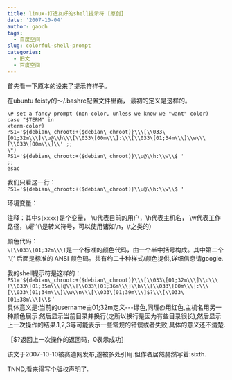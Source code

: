 ```yaml
---
title: linux-打造友好的shell提示符 [原创]
date: '2007-10-04'
author: gaoch
tags:
  - 百度空间
slug: colorful-shell-prompt
categories:
  - 旧文
  - 百度空间
---
```


首先看一下原本的设来了提示符样子。  
  
在ubuntu feisty的～/.bashrc配置文件里面， 最初的定义是这样的。  

```shell
\# set a fancy prompt (non-color, unless we know we "want" color)  
case "$TERM" in  
xterm-color)  
PS1='${debian\_chroot:+($debian\_chroot)}\\\[\\033\[01;32m\\\]\\u@\\h\\\[\\033\[00m\\\]:\\\[\\033\[01;34m\\\]\\w\\\[\\033\[00m\\\]\\' ;;  
\*)  
PS1='${debian\_chroot:+($debian\_chroot)}\\u@\\h:\\w\\$ '  
;;  
esac  
```
  
我们只看这一行：  
`PS1='${debian\_chroot:+($debian\_chroot)}\\u@\\h:\\w\\$ '`

环境变量：  

注释：其中`${xxxx}`是个变量， \\u代表目前的用户，\\h代表主机名，
\\w代表工作路径，\\$是‘$‘（\\是转义符号，可以使用诸如\\n，\\t之类的）  
  
颜色代码：  
`\[\\033\[01;32m\\\]`是一个标准的颜色代码，由一个半中括号构成。其中第二个 ‘\\[’ 后面是标准的 ANSI 颜色码。共有约二十种样式/颜色提供,详细信息请google.  
  
我的shell提示符是这样的：  
`PS1='${debian\_chroot:+($debian\_chroot)}\\\[\\033\[01;32m\\\]\\u\\\[\\033\[01;35m\\\]@\\\[\\033\[01;36m\\\]\\h\\\[\\033\[00m\\\]:\\\[\\033\[01;34m\\\]\\w\\n\\\[\\033\[01;39m\\\]$?\\\[\\033\[01;38m\\\]\\$`
'  
具体意义是:当前的username由01;32m定义---绿色,同理@用红色,主机名用另一种颜色展示.然后显示当前目录并换行(之所以换行是因为有些目录很长),然后显示上一次操作的结果.1,2,3等可能表示一些常规的错误或者失败,具体的意义还不清楚.  

［$?返回上一次操作的返回码，0表示成功］  

该文于2007-10-10被赛迪网发布,遂被多处引用.但作者居然赫然写着:sixth.

TNND,看来得写个版权声明了.  
